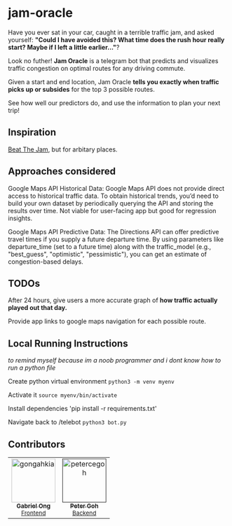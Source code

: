 # jam-oracle

Have you ever sat in your car, caught in a terrible traffic jam, and asked yourself: **"Could I have avoided this? What time does the rush hour really start? Maybe if I left a little earlier..."**?

Look no futher! **Jam Oracle** is a telegram bot that predicts and visualizes traffic congestion on optimal routes for any driving commute.

Given a start and end location, Jam Oracle **tells you exactly when traffic picks up or subsides** for the top 3 possible routes. 

See how well our predictors do, and use the information to plan your next trip!


## Inspiration

[Beat The Jam]([/guides/content/editing-an-existing-page](https://www.google.com/url?sa=t&source=web&rct=j&opi=89978449&url=https://apps.apple.com/sg/app/beat-the-jam/id1204898821&ved=2ahUKEwiizLG9pYaNAxU-xTgGHVcCKH8QFnoECBMQAQ&usg=AOvVaw1BCjngzYGpw1JzQ87Uw_VC)), but for arbitary places.

## Approaches considered 

Google Maps API Historical Data:
Google Maps API does not provide direct access to historical traffic data. To obtain historical trends, you’d need to build your own dataset by periodically querying the API and storing the results over time. Not viable for user-facing app but good for regression insights.

Google Maps API Predictive Data:
The Directions API can offer predictive travel times if you supply a future departure time. By using parameters like departure_time (set to a future time) along with the traffic_model (e.g., "best_guess", "optimistic", "pessimistic"), you can get an estimate of congestion-based delays.

## TODOs

After 24 hours, give users a more accurate graph of **how traffic actually played out that day.** 

Provide app links to google maps navigation for each possible route.

## Local Running Instructions

*to remind myself because im a noob programmer and i dont know how to run a python file*

Create python virtual environment
`python3 -m venv myenv`

Activate it
`source myenv/bin/activate`

Install dependencies
'pip install -r requirements.txt'

Navigate back to /telebot
`python3 bot.py`


## Contributors

<table>
	<tbody>
        <tr>
            <td align="center">
                <a href="https://www.linkedin.com/in/gabriel-zmong/">
                    <img src="https://avatars.githubusercontent.com/u/117062305?v=4" width="100;" alt="gongahkia"/>
                    <br />
                    <sub><b>Gabriel Ong</b></sub>
                </a>
                <br />
                <sub><a href="./src/frontend/">Frontend<a></sub>
            </td>
            <td align="center">
                <a href="">
                    <img src="https://avatars.githubusercontent.com/u/128559610?v=4" width="100;" alt="petercegoh"/>
                    <br />
                    <sub><b>Peter Goh</b></sub>
                </a>
                <br />
                <sub><a href="./src/backend/">Backend<a></sub>
            </td>
        </tr>
	</tbody>
</table>
